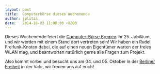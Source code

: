 ```yaml
---
layout: post
title:  Computerbörse dieses Wochenende
author: jplitza
date:   2014-10-03 11:08:00 +0200
---
```


Dieses Wochenende feiert die [Computer-Börse Bremen](http://computer-boerse-bremen.de/) ihr 25. Jubiläum, und wir werden mit einem Stand dort vertreten sein! Wir haben ein Rudel Freifunk-Knoten dabei, die auf einen neuen Eigentümer warten der freies WLAN mag, und beantworten natürlich gerne alle Fragen zum Projekt.

Also kommt vorbei und besucht uns am 04. und 05. Oktober in der [Berliner Freiheit](http://berliner-freiheit.de/) in der Vahr, wir freuen uns auf euch!
